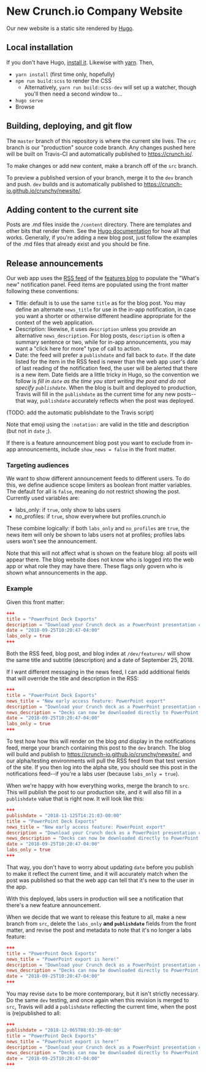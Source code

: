 # New Crunch.io Company Website

Our new website is a static site rendered by [Hugo](https://gohugo.io/).

## Local installation

If you don't have Hugo, [install it](https://gohugo.io/getting-started/quick-start/). Likewise with [yarn](https://yarnpkg.com/en/docs/install). Then,

* `yarn install` (first time only, hopefully)
* `npm run build:scss` to render the CSS
    * Alternatively, `yarn run build:scss-dev` will set up a watcher, though you'll then need a second window to...
* `hugo serve`
* Browse

## Building, deploying, and git flow

The `master` branch of this repository is where the current site lives. The `src` branch is our "production" source code branch. Any changes pushed here will be built on Travis-CI and automatically published to https://crunch.io/.

To make changes or add new content, make a branch off of the `src` branch.

To preview a published version of your branch, merge it to the `dev` branch and push. `dev` builds and is automatically published to https://crunch-io.github.io/crunchy/newsite/.

## Adding content to the current site

Posts are .md files inside the `/content` directory. There are templates and other bits that render them. See the [Hugo documentation](https://gohugo.io/documentation/) for how all that works. Generally, if you're adding a new blog post, just follow the examples of the .md files that already exist and you should be fine.

## Release announcements

Our web app uses the [RSS feed](https://crunch.io/dev/features/index.xml) of the [features blog](https://crunch.io/dev/features/) to populate the "What's new" notification panel. Feed items are populated using the front matter following these conventions:

* Title: default is to use the same `title` as for the blog post. You may define an alternate `news_title` for use in the in-app notification, in case you want a shorter or otherwise different headline appropriate for the context of the web application.
* Description: likewise, it uses `description` unless you provide an alternative `news_description`. For blog posts, `description` is often a summary sentence or two, while for in-app announcements, you may want a "click here for more" type of call to action.
* Date: the feed will prefer a `publishdate` and fall back to `date`. If the date listed for the item in the RSS feed is newer than the web app user's date of last reading of the notification feed, the user will be alerted that there is a new item. Date fields are a little tricky in Hugo, so the convention we follow is _fill in `date` as the time you start writing the post and do not specify `publishdate`_. When the blog is built and deployed to production, Travis will fill in the `publishdate` as the current time for any new posts--that way, `publishdate` accurately reflects when the post was deployed.

(TODO: add the automatic publishdate to the Travis script)

Note that emoji using the `:notation:` are valid in the title and description (but not in `date` ;).

If there is a feature announcement blog post you want to exclude from in-app announcements, include `show_news = false` in the front matter.

### Targeting audiences

We want to show different announcement feeds to different users. To do this, we define audience scope limiters as boolean front matter variables. The default for all is `false`, meaning do not restrict showing the post. Currently used variables are:

* labs_only: if `true`, only show to labs users
* no_profiles: if `true`, show everywhere but profiles.crunch.io

These combine logically: if both `labs_only` and `no_profiles` are `true`, the news item will only be shown to labs users not at profiles; profiles labs users won't see the announcement.

Note that this will not affect what is shown on the feature blog: all posts will appear there. The blog website does not know who is logged into the web app or what role they may have there. These flags only govern who is shown what announcements in the app.

### Example

Given this front matter:

```toml
+++
title = "PowerPoint Deck Exports"
description = "Download your Crunch deck as a PowerPoint presentation complete with embedded graphs"
date = "2018-09-25T10:20:47-04:00"
labs_only = true
+++
```

Both the RSS feed, blog post, and blog index at `/dev/features/` will show the same title and subtitle (description) and a date of September 25, 2018.

If I want different messaging in the news feed, I can add additional fields that will override the title and description in the RSS:

```toml
+++
title = "PowerPoint Deck Exports"
news_title = "New early access feature: PowerPoint export"
description = "Download your Crunch deck as a PowerPoint presentation complete with embedded graphs"
news_description = "Decks can now be downloaded directly to PowerPoint. Click here to learn more."
date = "2018-09-25T10:20:47-04:00"
labs_only = true
+++
```

To test how how this will render on the blog _and_ display in the notifications feed, merge your branch containing this post to the `dev` branch. The blog will build and publish to https://crunch-io.github.io/crunchy/newsite/, and our alpha/testing environments will pull the RSS feed from that test version of the site. If you then log into the alpha site, you should see this post in the notifications feed--if you're a labs user (because `labs_only = true`).

When we're happy with how everything works, merge the branch to `src`. This will publish the post to our production site, and it will also fill in a `publishdate` value that is right now. It will look like this:

```toml
+++
publishdate = "2018-11-125T14:21:03-00:00"
title = "PowerPoint Deck Exports"
news_title = "New early access feature: PowerPoint export"
description = "Download your Crunch deck as a PowerPoint presentation complete with embedded graphs"
news_description = "Decks can now be downloaded directly to PowerPoint. Click here to learn more."
date = "2018-09-25T10:20:47-04:00"
labs_only = true
+++
```

That way, you don't have to worry about updating `date` before you publish to make it reflect the current time, and it will accurately match when the post was published so that the web app can tell that it's new to the user in the app.

With this deployed, labs users in production will see a notification that there's a new feature announcement.

When we decide that we want to release this feature to all, make a new branch from `src`, delete the `labs_only` **and `publishdate`** fields from the front matter, and revise the post and metadata to note that it's no longer a labs feature:

```toml
+++
title = "PowerPoint Deck Exports"
news_title = "PowerPoint export is here!"
description = "Download your Crunch deck as a PowerPoint presentation complete with embedded graphs"
news_description = "Decks can now be downloaded directly to PowerPoint. Click here to learn more."
date = "2018-09-25T10:20:47-04:00"
+++
```

You may revise `date` to be more contemporary, but it isn't strictly necessary. Do the same `dev` testing, and once again when this revision is merged to `src`, Travis will add a `publishdate` reflecting the current time, when the post is (re)published to all:

```toml
+++
publishdate = "2018-12-065T08:03:39-00:00"
title = "PowerPoint Deck Exports"
news_title = "PowerPoint export is here!"
description = "Download your Crunch deck as a PowerPoint presentation complete with embedded graphs"
news_description = "Decks can now be downloaded directly to PowerPoint. Click here to learn more."
date = "2018-09-25T10:20:47-04:00"
+++
```
